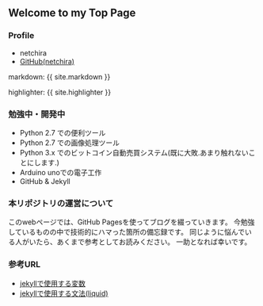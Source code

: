 ## Welcome to my Top Page
### Profile
- netchira
- [GitHub(netchira)](https://github.com/netchira/)


markdown: {{ site.markdown }}

highlighter: {{ site.highlighter }}


### 勉強中・開発中
- Python 2.7 での便利ツール
- Python 2.7 での画像処理ツール
- Python 3.x でのビットコイン自動売買システム(既に大敗.あまり触れないことにします.)
- Arduino unoでの電子工作
- GitHub & Jekyll


### 本リポジトリの運営について
このwebページでは、GitHub Pagesを使ってブログを綴っていきます。
今勉強しているものの中で技術的にハマった箇所の備忘録です。
同じように悩んでいる人がいたら、あくまで参考としてお読みください。
一助となれば幸いです。


### 参考URL
- [jekyllで使用する変数](https://jekyllrb.com/docs/variables/)
- [jekyllで使用する文法(liquid)](https://github.com/Shopify/liquid/wiki/Liquid-for-Designers#for-loops)

